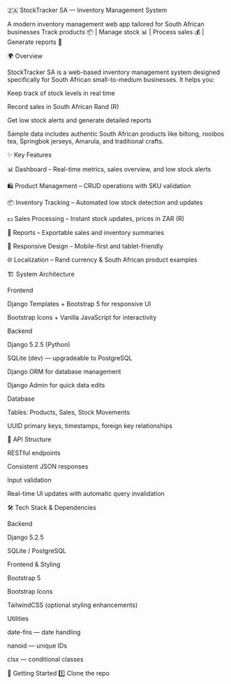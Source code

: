🇿🇦 StockTracker SA — Inventory Management System

A modern inventory management web app tailored for South African businesses
Track products 📦 | Manage stock 📊 | Process sales 💰 | Generate reports 📑

🌍 Overview

StockTracker SA is a web-based inventory management system designed specifically for South African small-to-medium businesses.
It helps you:

Keep track of stock levels in real time

Record sales in South African Rand (R)

Get low stock alerts and generate detailed reports

Sample data includes authentic South African products like biltong, rooibos tea, Springbok jerseys, Amarula, and traditional crafts.

✨ Key Features

📊 Dashboard – Real-time metrics, sales overview, and low stock alerts

🛍 Product Management – CRUD operations with SKU validation

📦 Inventory Tracking – Automated low stock detection and updates

💵 Sales Processing – Instant stock updates, prices in ZAR (R)

📑 Reports – Exportable sales and inventory summaries

📱 Responsive Design – Mobile-first and tablet-friendly

🌐 Localization – Rand currency & South African product examples

🏗 System Architecture

Frontend

Django Templates + Bootstrap 5 for responsive UI

Bootstrap Icons + Vanilla JavaScript for interactivity

Backend

Django 5.2.5 (Python)

SQLite (dev) — upgradeable to PostgreSQL

Django ORM for database management

Django Admin for quick data edits

Database

Tables: Products, Sales, Stock Movements

UUID primary keys, timestamps, foreign key relationships

📡 API Structure

RESTful endpoints

Consistent JSON responses

Input validation

Real-time UI updates with automatic query invalidation

🛠 Tech Stack & Dependencies

Backend

Django 5.2.5

SQLite / PostgreSQL

Frontend & Styling

Bootstrap 5

Bootstrap Icons

TailwindCSS (optional styling enhancements)

Utilities

date-fns — date handling

nanoid — unique IDs

clsx — conditional classes

🚀 Getting Started
1️⃣ Clone the repo
